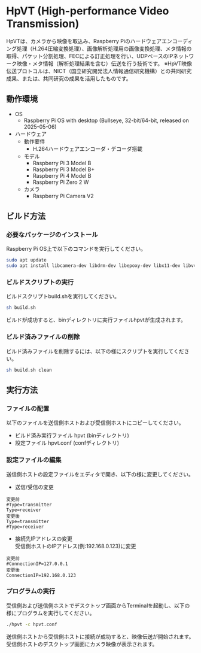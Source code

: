 # HpVT (High-performance Video Transmission)
HpVTは、カメラから映像を取込み、Raspberry Piのハードウェアエンコーディング処理（H.264圧縮変換処理）、画像解析処理用の画像変換処理、メタ情報の取得、パケット分割処理、FECによる訂正処理を行い、UDPベースのIPネットワーク映像・メタ情報（解析処理結果を含む）伝送を行う技術です。
※HpVT映像伝送プロトコルは、NICT（国立研究開発法人情報通信研究機構）との共同研究成果、または、共同研究の成果を活用したものです。

## 動作環境
- OS
  - Raspberry Pi OS with desktop (Bullseye, 32-bit/64-bit, released on 2025-05-06)
- ハードウェア
  - 動作要件
    - H.264ハードウェアエンコーダ・デコーダ搭載
  - モデル
    - Raspberry Pi 3 Model B
    - Raspberry Pi 3 Model B+
    - Raspberry Pi 4 Model B
    - Raspberry Pi Zero 2 W
  - カメラ
    - Raspberry Pi Camera V2

## ビルド方法

### 必要なパッケージのインストール

Raspberry Pi OS上で以下のコマンドを実行してください。

```sh
sudo apt update
sudo apt install libcamera-dev libdrm-dev libepoxy-dev libx11-dev libv4l-dev
```

### ビルドスクリプトの実行
ビルドスクリプトbuild.shを実行してください。

```sh
sh build.sh
```

ビルドが成功すると、binディレクトリに実行ファイルhpvtが生成されます。

### ビルド済みファイルの削除
ビルド済みファイルを削除するには、以下の様にスクリプトを実行してください。

```sh
sh build.sh clean
```

## 実行方法

### ファイルの配置

以下のファイルを送信側ホストおよび受信側ホストにコピーしてください。

- ビルド済み実行ファイル hpvt (binディレクトリ)
- 設定ファイル hpvt.conf (confディレクトリ)

### 設定ファイルの編集

送信側ホストの設定ファイルをエディタで開き、以下の様に変更してください。

- 送信/受信の変更
```
変更前
#Type=transmitter
Type=receiver
変更後
Type=transmitter
#Type=receiver
```

- 接続先IPアドレスの変更  
受信側ホストのIPアドレス(例:192.168.0.123)に変更
```
変更前
#ConnectionIP=127.0.0.1
変更後
ConnectionIP=192.168.0.123
```

### プログラムの実行

受信側および送信側ホストでデスクトップ画面からTerminalを起動し、以下の様にプログラムを実行してください。

```sh
./hpvt -c hpvt.conf
```

送信側ホストから受信側ホストに接続が成功すると、映像伝送が開始されます。  
受信側ホストのデスクトップ画面にカメラ映像が表示されます。
